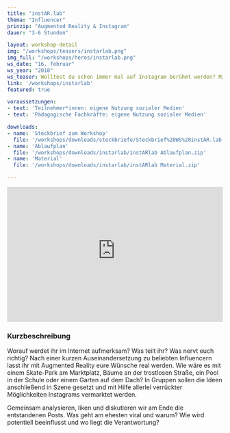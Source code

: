 ```yaml
---
title: "instAR.lab"
thema: "Influencer"
prinzip: "Augmented Reality & Instagram"
dauer: "3-6 Stunden"

layout: workshop-detail
img: "/workshops/teasers/instarlab.png"
img_full: "/workshops/heros/instarlab.png"
ws_date: "16. februar"
ws_year: "2018"
ws_teaser: Wolltest du schon immer mal auf Instagram berühmt werden? Mit welchen Tricks Influencer im Internet ihre Meinung verbreiten, wie du diese selbst verwenden kannst und wie dir Augmented Reality dabei helfen kann, lernst du in diesem Workshop.
link: '/workshops/instarlab'
featured: true

voraussetzungen:
- text: 'Teilnehmer*innen: eigene Nutzung sozialer Medien'
- text: 'Pädagogische Fachkräfte: eigene Nutzung sozialer Medien'

downloads:
- name: 'Steckbrief zum Workshop'
  file: '/workshops/downloads/steckbriefe/Steckbrief%20WS%20instAR.lab.pdf'
- name: 'Ablaufplan'
  file: '/workshops/downloads/instarlab/instARlab Ablaufplan.zip'
- name: 'Material'
  file: '/workshops/downloads/instarlab/instARlab Material.zip'

---
```


<div class="embed-container">
	<iframe width="100%" height="315" src="https://www.youtube-nocookie.com/embed/f4jQGn06QUM?rel=0&amp;showinfo=0" frameborder="0" allow="autoplay; encrypted-media" allowfullscreen></iframe>
</div>

<h3>Kurzbeschreibung</h3>

Worauf werdet ihr im Internet aufmerksam? Was teilt ihr? Was nervt euch richtig? Nach einer kurzen Auseinandersetzung zu beliebten Influencern lasst ihr mit Augmented Reality eure Wünsche real werden. Wie wäre es mit einem Skate-Park am Marktplatz, Bäume an der trostlosen Straße, ein Pool in der Schule oder einem Garten auf dem Dach? In Gruppen sollen die Ideen anschließend in Szene gesetzt und mit Hilfe allerlei verrückter Möglichkeiten Instagrams vermarktet werden.

Gemeinsam analysieren, liken und diskutieren wir am Ende die entstandenen Posts. Was geht am ehesten viral und warum? Wie wird potentiell beeinflusst und wo liegt die Verantwortung?